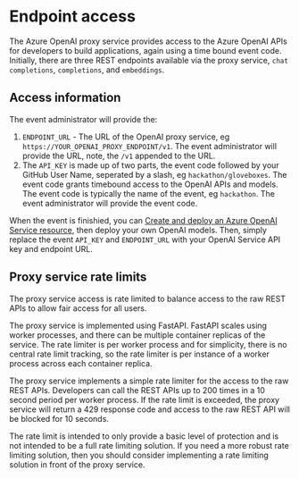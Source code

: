 # Endpoint access

The Azure OpenAI proxy service provides access to the Azure OpenAI APIs for developers to build applications, again using a time bound event code. Initially, there are three REST endpoints available via the proxy service, `chat completions`, `completions`, and `embeddings`.

## Access information

The event administrator will provide the:

1. `ENDPOINT_URL` - The URL of the OpenAI proxy service, eg `https://YOUR_OPENAI_PROXY_ENDPOINT/v1`. The event administrator will provide the URL, note, the `/v1` appended to the URL.
2. The `API_KEY` is made up of two parts, the event code followed by your GitHub User Name, seperated by a slash, eg `hackathon/gloveboxes`. The event code grants timebound access to the OpenAI APIs and models. The event code is typically the name of the event, eg `hackathon`. The event administrator will provide the event code.

When the event is finishied, you can [Create and deploy an Azure OpenAI Service resource](https://learn.microsoft.com/azure/ai-services/openai/how-to/create-resource), then deploy your own OpenAI models. Then, simply replace the event `API_KEY` and `ENDPOINT_URL` with your OpenAI Service API key and endpoint URL.

## Proxy service rate limits

The proxy service access is rate limited to balance access to the raw REST APIs to allow fair access for all users.

The proxy service is implemented using FastAPI. FastAPI scales using worker processes, and there can be multiple container replicas of the service. The rate limiter is per worker process and for simplicity, there is no central rate limit tracking, so the rate limiter is per instance of a worker process across each container replica.

The proxy service implements a simple rate limiter for the access to the raw REST APIs. Developers can call the REST APIs up to 200 times in a 10 second period per worker process. If the rate limit is exceeded, the proxy service will return a 429 response code and access to the raw REST API will be blocked for 10 seconds.

The rate limit is intended to only provide a basic level of protection and is not intended to be a full rate limiting solution. If you need a more robust rate limiting solution, then you should consider implementing a rate limiting solution in front of the proxy service.

